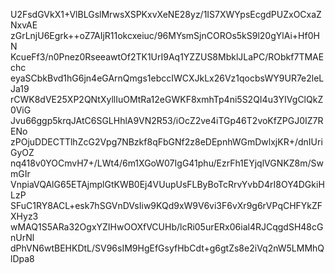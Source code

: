 U2FsdGVkX1+VlBLGslMrwsXSPKxvXeNE28yz/1IS7XWYpsEcgdPUZxOCxaZNxvAE
zGrLnjU6Egrk++oZ7AIjR11okcxeiuc/96MYsmSjnCOROs5kS9l20gYlAi+Hf0HN
KcueFf3/n0Pnez0RseeawtOf2TK1UrI9Aq1YZZUS8MbklJLaPC/RObkf7TMAEchc
eyaSCbkBvd1hG6jn4eGArnQmgs1ebccIWCXJkLx26Vz1qocbsWY9UR7e2leLJa19
rCWK8dVE25XP2QNtXyllIuOMtRa12eGWKF8xmhTp4ni5S2QI4u3YIVgClQkZ0ViG
Jvu66ggp5krqJAtC6SGLHhlA9VN2R53/iOcZ2ve4iTGp46T2voKfZPGJ0IZ7RENo
zPOjuDDECTTlhZcG2Vpg7NBzkf8qFbGNf2z8eDEpnhWGmDwlxjKR+/dnIUriGyOZ
nq418v0YOCmvH7+/LWt4/6m1XGoW07IgG41phu/EzrFh1EYjqlVGNKZ8m/SwmGIr
VnpiaVQAlG65ETAjmplGtKWB0Ej4VUupUsFLByBoTcRrvYvbD4rI8OY4DGkiHLzP
SFuC1RY8ACL+esk7hSGVnDVsIiw9KQd9xW9V6vi3F6vXr9g6rVPqCHFYkZFXHyz3
wMAQ1S5ARa32OgxYZIHwOOXfVCUHb/lcRi05urERx06ial4RJCqgdSH48cGnUrNl
dPhVN6wtBEHKDtL/SV96sIM9HgEfGsyfHbCdt+g6gtZs8e2iVq2nW5LMMhQlDpa8
